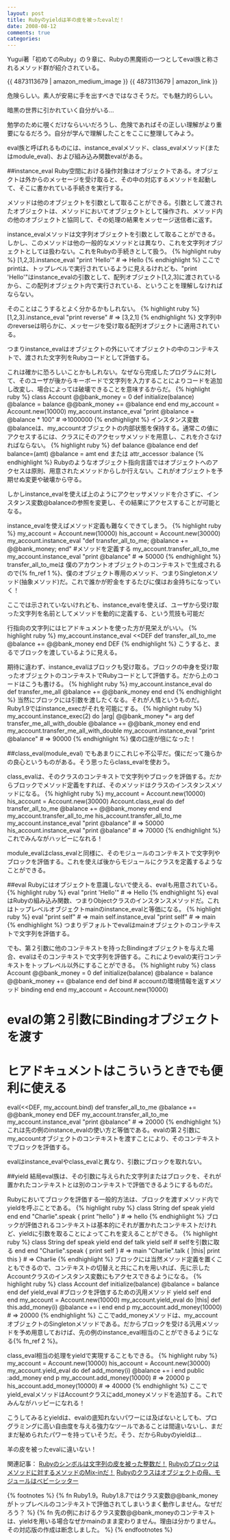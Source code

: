 ```yaml
---
layout: post
title: Rubyのyieldは羊の皮を被ったevalだ！
date: 2008-08-12
comments: true
categories:
---
```


Yugui著「初めてのRuby」の９章に、Rubyの黒魔術の一つとしてeval族と称されるメソッド群が紹介されている。

{{ 4873113679 | amazon_medium_image }}
{{ 4873113679 | amazon_link }}

危険らしい。素人が安易に手を出すべきではなさそうだ。でも魅力的らしい。

暗黒の世界に引かれていく自分がいる…

勉学のために覗くだけならいいだろうし、危険であればその正しい理解がより重要になるだろう。自分が学んで理解したことをここに整理してみよう。

eval族と呼ばれるものには、instance_evalメソッド、class_evalメソッド(またはmodule_eval)、および組み込み関数evalがある。

##instance_eval
Ruby空間における操作対象はオブジェクトである。オブジェクトは外からのメッセージを受け取ると、その中の対応するメソッドを起動して、そこに書かれている手続きを実行する。

メソッドは他のオブジェクトを引数として取ることができる。引数として渡されたオブジェクトは、メソッドにおいてオブジェクトとして操作され、メソッド内の他のオブジェクトと協同して、その処理の結果をメッセージ送信者に返す。

instance_evalメソッドは文字列オブジェクトを引数として取ることができる。しかし、このメソッドは他の一般的なメソッドとは異なり、これを文字列オブジェクトとしては扱わない。これをRubyの手続きとして扱う。
{% highlight ruby %}
  [1,2,3].instance_eval "print 'Hello'"   # => Hello
{% endhighlight %}
ここでprintは、トップレベルで実行されているように見えるけれども、"print 'Hello'"はinstance_evalの引数として、配列オブジェクト[1,2,3]に渡されているから、この配列オブジェクト内で実行されている、ということを理解しなければならない。

そのことはこうするとよく分かるかもしれない。
{% highlight ruby %}
  [1,2,3].instance_eval "print reverse"    # => [3,2,1]
{% endhighlight %}
文字列中のreverseは明らかに、メッセージを受け取る配列オブジェクトに適用されている。

つまりinstance_evalはオブジェクトの外にいてオブジェクトの中のコンテキストで、渡された文字列をRubyコードとして評価する。

これは確かに恐ろしいことかもしれない。なぜなら完成したプログラムに対して、そのユーザが後からキーボードで文字列を入力することによりコードを追加し改変し、場合によっては破壊できることを意味するからだ。
{% highlight ruby %}
  class Account
    @@bank_money = 0
    def initialize(balance)
      @balance = balance
      @@bank_money += @balance
    end
  end
  my_account = Account.new(10000)
  my_account.instance_eval "print @balance = @balance * 100"
        # =>1000000
{% endhighlight %}
インスタンス変数@balanceは、my_accountオブジェクトの内部状態を保持する。通常この値にアクセスするには、クラスにそのアクセッサメソッドを用意し、これを介さなければならない。
{% highlight ruby %}
  def balance
   @balance
  end
  def balance=(amt)
   @balance = amt
  end
または
  attr_accessor :balance
{% endhighlight %}
Rubyのようなオブジェクト指向言語ではオブジェクトへのアクセスは原則、用意されたメソッドからしか行えない。これがオブジェクトを予期せぬ変更や破壊から守る。

しかしinstance_evalを使えば上のようにアクセッサメソッドを介さずに、インスタンス変数@balanceの参照を変更し、その結果にアクセスすることが可能となる。

instance_evalを使えばメソッド定義も難なくできてしまう。
{% highlight ruby %}
  my_account = Account.new(10000)
  his_account = Account.new(30000)
  my_account.instance_eval "def transfer_all_to_me; @balance += @@bank_money; end"
   #メソッドを定義する
  my_account.transfer_all_to_me
  my_account.instance_eval "print @balance"
      # => 50000
{% endhighlight %}
transfer_all_to_meは
僕のアカウントオブジェクトのコンテキストで生成されるので{% fn_ref 1 %}、僕のオブジェクト専用のメソッド、つまりSingletonメソッド(抽象メソッド)だ。これで誰かが貯金をするたびに僕はお金持ちになっていく！

ここでは示されていないけれども、instance_evalを使えば、ユーザから受け取った文字列を名前としてメソッドを動的に定義する、という荒技も可能だ

行指向の文字列にはヒアドキュメントを使った方が見栄えがいい。
{% highlight ruby %}
  my_account.instance_eval <<DEF
    def transfer_all_to_me
      @balance += @@bank_money
    end
  DEF
{% endhighlight %}
こうすると、まるでブロックを渡しているように見える。

期待に違わず、instance_evalはブロックも受け取る。ブロックの中身を受け取ったオブジェクトのコンテキストでRubyコードとして評価する。だから上のコードはこうも書ける。
{% highlight ruby %}
  my_account.instance_eval do
    def transfer_me_all
      @balance += @@bank_money
    end
  end
{% endhighlight %}
当然にブロックには引数を渡したくなる。それが人情というものだ。Ruby1.9ではinstance_execがそれを可能にする。
{% highlight ruby %}
  my_account.instance_exec(2) do |arg|
    @@bank_money *= arg
    def transfer_me_all_with_double
      @balance += @@bank_money
    end
  end
  my_account.transfer_me_all_with_double
  my_account.instance_eval "print @balance"
      # => 90000
{% endhighlight %}
僕の口座が倍になった！

##class_eval(module_eval)
でもあまりにこれじゃ不公平だ。僕にだって幾らかの良心というものがある。そう思ったらclass_evalを使おう。

class_evalは、そのクラスのコンテキストで文字列やブロックを評価する。だからブロックでメソッド定義をすれば、そのメソッドはクラスのインスタンスメソッドになる。
{% highlight ruby %}
  my_account = Account.new(10000)
  his_account = Account.new(30000)
  Account.class_eval do
    def transfer_all_to_me
      @balance += @@bank_money
    end
  end
  my_account.transfer_all_to_me
  his_account.transfer_all_to_me
  my_account.instance_eval "print @balance"  # => 50000
  his_account.instance_eval "print @balance"  # => 70000
{% endhighlight %}
これでみんながハッピーになれる！

module_evalはclass_evalと同様に、そのモジュールのコンテキストで文字列やブロックを評価する。これを使えば後からモジュールにクラスを定義するようなことができる。

##eval
Rubyにはオブジェクトを意識しないで使える、evalも用意されている。
{% highlight ruby %}
  eval "print 'Hello'"  # => Hello
{% endhighlight %}
evalはRubyの組み込み関数、つまりObjectクラスのインスタンスメソッドだ。これはトップレベルオブジェクトmainのinstance_evalと等価になる。
{% highlight ruby %}
  eval "print self"     # => main
  self.instance_eval "print self"  # => main
{% endhighlight %}
つまりデフォルトでevalはmainオブジェクトのコンテキストで文字列を評価する。

でも、第２引数に他のコンテキストを持ったBindingオブジェクトを与えた場合、evalはそのコンテキストで文字列を評価する。これによりevalの実行コンテキストをトップレベル以外にすることができる。
{% highlight ruby %}
  class Account
    @@bank_money = 0
    def initialize(balance)
      @balance = balance
      @@bank_money += @balance
    end
    def bind    # accountの環境情報を返すメソッド
      binding
    end
  end
  my_account = Account.new(10000)
  # evalの第２引数にBindingオブジェクトを渡す
  # ヒアドキュメントはこういうときでも便利に使える
  eval(<<DEF, my_account.bind)
   def transfer_all_to_me
     @balance += @@bank_money
   end
  DEF
  my_account.transfer_all_to_me
  my_account.instance_eval "print @balance"
     # => 20000
{% endhighlight %}
これは先の例のinstance_evalの使い方と等価である。evalの第２引数にmy_accountオブジェクトのコンテキストを渡すことにより、そのコンテキストでブロックを評価する。

evalはinstance_evalやclass_evalと異なり、引数にブロックを取れない。

##yield
結局eval族は、その引数に与えられた文字列またはブロックを、それが置かれたコンテキストとは別のコンテキストで評価できるようにするものだ。

Rubyにおいてブロックを評価する一般的方法は、ブロックを渡すメソッド内でyieldを呼ぶことである。
{% highlight ruby %}
  class String
    def speak
      yield
    end
  end
  "Charlie".speak { print "hello" }  # => hello
{% endhighlight %}
ブロックが評価されるコンテキストは基本的にそれが置かれたコンテキストだけれど、yieldに引数を取ることによってこれを変えることができる。
{% highlight ruby %}
  class String
    def speak
      yield
    end
    def talk
      yield self   # selfを引数に取る
    end
  end
  "Charlie".speak { print self }  # => main
  "Charlie".talk { |this| print this }  # => Charlie
{% endhighlight %}
ブロックには当然メソッド定義を置くこともできるので、コンテキストの切替えと共にこれを用いれば、先に示したAccountクラスのインスタンス変数にもアクセスできるようになる。
{% highlight ruby %}
  class Account
    def initialize(balance)
      @balance = balance
    end
    def yield_eval   #ブロックを評価するための汎用メソッド
      yield self
    end
  end
  my_account = Account.new(10000)
  my_account.yield_eval do |this|
    def this.add_money(i)
      @balance += i
    end
  end
  p my_account.add_money(10000)    # => 20000
{% endhighlight %}
ここでadd_moneyメソッドは、my_accountオブジェクトのSingletonメソッドである。だからブロックを受ける汎用メソッドを予め用意しておけば、先の例のinstance_eval相当のことができるようになる{% fn_ref 2 %}。

class_eval相当の処理をyieldで実現することもできる。
{% highlight ruby %}
  my_account = Account.new(10000)
  his_account = Account.new(30000)
  my_account.yield_eval do
    def add_money(i)
      @balance += i
    end
    public :add_money
  end
  p my_account.add_money(10000)   # => 20000
  p his_account.add_money(10000)   # => 40000
{% endhighlight %}
ここでyield_evalメソッドはAccountクラスにadd_moneyメソッドを追加する。これでみんながハッピーになれる！

こうしてみるとyieldは、evalの底知れないパワーには及ばないとしても、プログラミングに高い自由度を与える強力なツールであることは間違いないし、まだまだ秘められたパワーを持っていそうだ。そう、だからRubyのyieldは…

羊の皮を被ったevalに違いない！

関連記事：
[Rubyのシンボルは文字列の皮を被った整数だ！](/2008/08/02/Ruby/)
[Rubyのブロックはメソッドに対するメソッドのMix-inだ！](/2008/08/09/Ruby-Mix-in/)
[Rubyのクラスはオブジェクトの母、モジュールはベビーシッター](/2008/08/16/Ruby/)


{% footnotes %}
   {% fn Ruby1.9。Ruby1.8.7ではクラス変数@@bank_moneyがトップレベルのコンテキストで評価されてしまいうまく動作しません。なぜだろう？ %}
   {% fn 先の例におけるクラス変数@@bank_moneyのコンテキストは、yieldを用いる場合なぜかmainのまま変わりません。理由は分かりません。その対応版の作成は断念しました。 %}
{% endfootnotes %}
